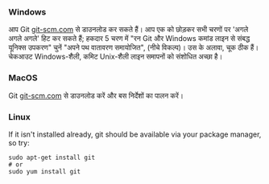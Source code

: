 ### Windows

आप Git [git-scm.com](http://git-scm.com/) से डाउनलोड कर सकते हैं। आप एक को छोड़कर सभी चरणों पर 'अगले अगले अगले' हिट कर सकते हैं; हकदार 5 चरण में "रन Git और Windows कमांड लाइन से संबद्ध यूनिक्स उपकरण" चुनें "अपने पथ वातावरण समायोजित", (नीचे विकल्प)। उस के अलावा, चूक ठीक हैं। चेकआउट Windows-शैली, कमिट Unix-शैली लाइन समापनों को संशोधित अच्छा है।

### MacOS

Git [git-scm.com](http://git-scm.com/) से डाउनलोड करें और बस निर्देशों का पालन करें।

### Linux

If it isn't installed already, git should be available via your package manager, so try:

    sudo apt-get install git
    # or
    sudo yum install git